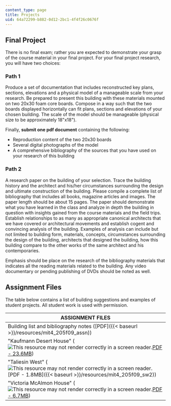 ```yaml
---
content_type: page
title: Projects
uid: 64a72299-b882-0d12-2bc1-4f4f26c0676f
---
```


Final Project
-------------

There is no final exam; rather you are expected to demonstrate your grasp of the course material in your final project. For your final project research, you will have two choices:

### Path 1

Produce a set of documentation that includes reconstructed key plans, sections, elevations and a physical model of a manageable scale from your research. Be prepared to present this building with these materials mounted on two 20x30 foam core boards. Compose in a way such that the two boards displayed horizontally can fit plans, sections and elevations of your chosen building. The scale of the model should be manageable (physical size to be approximately 18"x18").

Finally, **submit one pdf document** containing the following:

*   Reproduction content of the two 20x30 boards
*   Several digital photographs of the model
*   A comprehensive bibliography of the sources that you have used on your research of this building

### Path 2

A research paper on the building of your selection. Trace the building history and the architect and his/her circumstances surrounding the design and ultimate construction of the building. Please compile a complete list of bibliography that includes all books, magazine articles and images. The paper length should be about 15 pages. The paper should demonstrate what you have learned in the class and analyze in depth the building in question with insights gained from the course materials and the field trips. Establish relationships to as many as appropriate canonical architects that we have covered or architectural movements and establish cogent and convincing analysis of the building. Examples of analysis can include but not limited to building form, materials, concepts, circumstances surrounding the design of the building, architects that designed the building, how this building compare to the other works of the same architect and his contemporaries.

Emphasis should be place on the research of the bibliography materials that indicates all the reading materials related to the building. Any video documentary or pending publishing of DVDs should be noted as well.

Assignment Files
----------------

The table below contains a list of building suggestions and examples of student projects. All student work is used with permission.

| ASSIGNMENT FILES |
| --- |
| Building list and bibliography notes ([PDF]({{< baseurl >}}/resources/mit4_205f09_assn)) |
| "Kaufmann Desert House" (![This resource may not render correctly in a screen reader.](/images/inacessible.gif)[PDF - 23.6MB](/ans7870/4/4.205/f09/projects/sw1.pdf)) |
| "Taliesin West" (![This resource may not render correctly in a screen reader.](/images/inacessible.gif)[PDF - 1.8MB]({{< baseurl >}}/resources/mit4_205f09_sw2)) |
| "Victoria McAlmon House" (![This resource may not render correctly in a screen reader.](/images/inacessible.gif)[PDF - 6.7MB](/ans7870/4/4.205/f09/projects/sw3.pdf))
